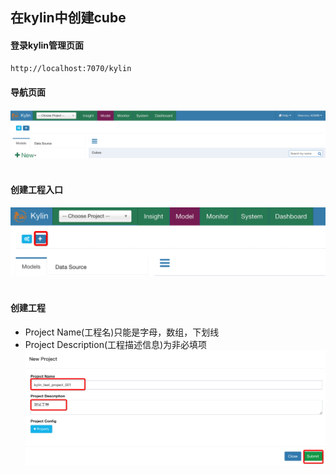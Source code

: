 ## 在kylin中创建cube

#### 登录kylin管理页面
```html
http://localhost:7070/kylin
```

#### 导航页面
![kylin_navigation](https://github.com/chlsmile/note/blob/master/notefile/kylin/kylin_navigation.png)
</br>
</br>

#### 创建工程入口
![kylin_create_project_1](https://github.com/chlsmile/note/blob/master/notefile/kylin/kylin_create_project_1.png)
</br>
</br>

#### 创建工程
- Project Name(工程名)只能是字母，数组，下划线
- Project Description(工程描述信息)为非必填项
![kylin_create_project_2](https://github.com/chlsmile/note/blob/master/notefile/kylin/kylin_create_project_2.png)
</br>
</br>










